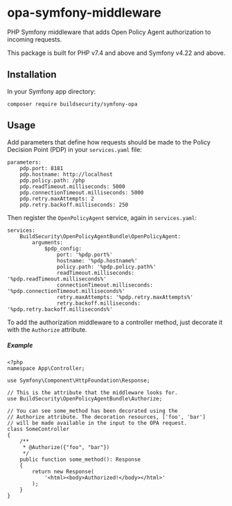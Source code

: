 # opa-symfony-middleware
PHP Symfony middleware that adds Open Policy Agent authorization to incoming requests.

This package is built for PHP v7.4 and above and Symfony v4.22 and above.

## Installation

In your Symfony app directory:

```
composer require buildsecurity/symfony-opa
```

## Usage

Add parameters that define how requests should be made to the Policy Decision Point (PDP) in your `services.yaml` file:

```
parameters:
    pdp.port: 8181
    pdp.hostname: http://localhost
    pdp.policy.path: /php
    pdp.readTimeout.milliseconds: 5000
    pdp.connectionTimeout.milliseconds: 5000
    pdp.retry.maxAttempts: 2
    pdp.retry.backoff.milliseconds: 250
```

Then register the `OpenPolicyAgent` service, again in `services.yaml`:

```
services:
    BuildSecurity\OpenPolicyAgentBundle\OpenPolicyAgent:
        arguments:
            $pdp_config:
                port: '%pdp.port%'
                hostname: '%pdp.hostname%'
                policy.path: '%pdp.policy.path%'
                readTimeout.milliseconds: '%pdp.readTimeout.milliseconds%'
                connectionTimeout.milliseconds: '%pdp.connectionTimeout.milliseconds%'
                retry.maxAttempts: '%pdp.retry.maxAttempts%'
                retry.backoff.milliseconds: '%pdp.retry.backoff.milliseconds%'
```

To add the authorization middleware to a controller method, just decorate it with the `Authorize` attribute.

##### Example
```
<?php
namespace App\Controller;

use Symfony\Component\HttpFoundation\Response;

// This is the attribute that the middleware looks for.
use BuildSecurity\OpenPolicyAgentBundle\Authorize;

// You can see some_method has been decorated using the
// Authorize attribute. The decoration resources, ['foo', 'bar']
// will be made available in the input to the OPA request.
class SomeController
{
    /**
     * @Authorize({"foo", "bar"})
     */
    public function some_method(): Response
    {
        return new Response(
            '<html><body>Authorized!</body></html>'
        );
    }
}
```
